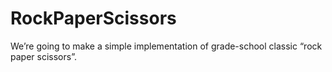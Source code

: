 # RockPaperScissors
We’re going to make a simple implementation of grade-school classic “rock paper scissors”.
